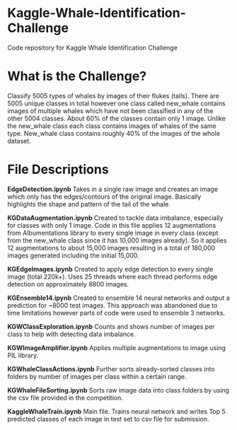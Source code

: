 # Kaggle-Whale-Identification-Challenge
Code repository for Kaggle Whale Identification Challenge
# What is the Challenge?
Classify 5005 types of whales by images of their flukes (tails). There are 5005 unique classes in total however one class called new_whale contains images of multiple whales which have not been classified in any of the other 5004 classes. About 60% of the classes contain only 1 image. Unlike the new_whale class each class contains images of whales of the same type. New_whale class contains roughly 40% of the images of the whole dataset.

# File Descriptions

**EdgeDetection.ipynb**
Takes in a single raw image and creates an image which only has the edges/contours of the original image. Basically highlights the shape and pattern of the tail of the whale.

**KGDataAugmentation.ipynb**
Created to tackle data imbalance, especially for classes with only 1 image. Code in this file applies 12 augmentations from Albumentations library to every single image in every class (except from the new_whale class since it has 10,000 images already). So it applies 12 augmentations to about 15,000 images resulting in a total of 180,000 images generated including the initial 15,000.

**KGEdgeImages.ipynb**
Created to apply edge detection to every single image (total 220k+). Uses 25 threads where each thread performs edge detection on approximately 8800 images.

**KGEnsemble14.ipynb**
Created to ensemble 14 neural networks and output a prediction for ~8000 test images. This approach was abandoned due to time limitations however parts of code were used to ensemble 3 networks.

**KGWClassExploration.ipynb**
Counts and shows number of images per class to help with detecting data imbalance.

**KGWImageAmplifier.ipynb**
Applies multiple augmentations to image using PIL library.

**KGWhaleClassActions.ipynb**
Further sorts already-sorted classes into folders by number of images per class within a certain range.

**KGWhaleFileSorting.ipynb**
Sorts raw image data into class folders by using the csv file provided in the competition.

**KaggleWhaleTrain.ipynb**
Main file. Trains neural network and writes Top 5 predicted classes of each image in test set to csv file for submission. 


